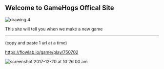 ## Welcome to GameHogs Offical Site

![drawing 4](https://user-images.githubusercontent.com/33466744/34235836-e7b0df9a-e5b9-11e7-8bdd-f7fb3db62b5e.png)






This site will tell you when we make a new game
________________________________________________________________________________________________________________________________________________________________________________________


(copy and paste 1 url at a time)


https://flowlab.io/game/play/750702



























![screenshot 2017-12-20 at 10 26 00 am](https://user-images.githubusercontent.com/33466744/34217134-3a915018-e570-11e7-977b-c238bfc6bae2.png)
